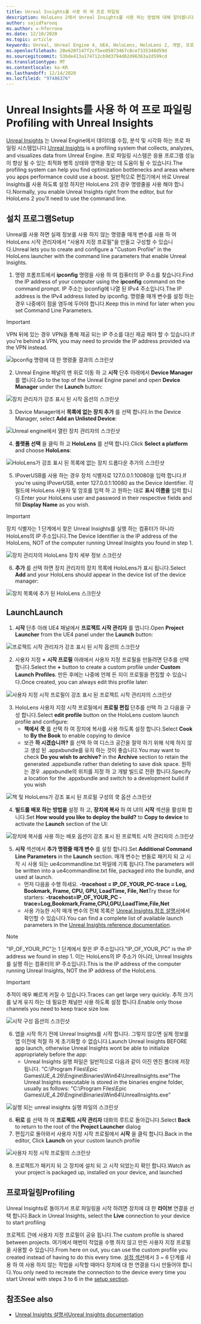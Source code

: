 ```yaml
---
title: Unreal Insights를 사용 하 여 프로 파일링
description: HoloLens 2에서 Unreal Insights를 사용 하는 방법에 대해 알아봅니다.
author: sajidfarooq
ms.author: v-hferrone
ms.date: 12/10/2020
ms.topic: article
keywords: Unreal, Unreal Engine 4, UE4, HoloLens, HoloLens 2, 개발, 프로 파일링, Unreal insights, 설명서, 가이드, 기능, holograms, 게임 개발, 혼합 현실 헤드셋, windows mixed reality 헤드셋, 가상 현실 헤드셋
ms.openlocfilehash: 20e620f147f2cf5ee05073467c8ce7335340d59d
ms.sourcegitcommit: 53bde413a174712cb9d3794d02d96363a2d599cd
ms.translationtype: MT
ms.contentlocale: ko-KR
ms.lasthandoff: 12/14/2020
ms.locfileid: "97486376"
---
```

# <a name="profiling-with-unreal-insights"></a><span data-ttu-id="db62b-104">Unreal Insights를 사용 하 여 프로 파일링</span><span class="sxs-lookup"><span data-stu-id="db62b-104">Profiling with Unreal Insights</span></span> 

<span data-ttu-id="db62b-105">[Unreal Insights](https://docs.unrealengine.com/TestingAndOptimization/PerformanceAndProfiling/UnrealInsights/Overview/index.html) 는 Unreal Engine에서 데이터를 수집, 분석 및 시각화 하는 프로 파일링 시스템입니다.</span><span class="sxs-lookup"><span data-stu-id="db62b-105">[Unreal Insights](https://docs.unrealengine.com/TestingAndOptimization/PerformanceAndProfiling/UnrealInsights/Overview/index.html) is a profiling system that collects, analyzes, and visualizes data from Unreal Engine.</span></span> <span data-ttu-id="db62b-106">프로 파일링 시스템은 응용 프로그램 성능이 향상 될 수 있는 최적화 병목 상태와 영역을 찾는 데 도움이 될 수 있습니다.</span><span class="sxs-lookup"><span data-stu-id="db62b-106">The profiling system can help you find optimization bottlenecks and areas where you apps performance could use a boost.</span></span> <span data-ttu-id="db62b-107">일반적으로 편집기에서 바로 Unreal Insights를 사용 하도록 설정 하지만 HoloLens 2의 경우 명령줄을 사용 해야 합니다.</span><span class="sxs-lookup"><span data-stu-id="db62b-107">Normally, you enable Unreal Insights right from the editor, but for HoloLens 2 you'll need to use the command line.</span></span>  

## <a name="setup"></a><span data-ttu-id="db62b-108">설치 프로그램</span><span class="sxs-lookup"><span data-stu-id="db62b-108">Setup</span></span>

<span data-ttu-id="db62b-109">Unreal를 사용 하면 실제 정보를 사용 하지 않는 명령줄 매개 변수를 사용 하 여 HoloLens 시작 관리자에서 "사용자 지정 프로필"을 만들고 구성할 수 있습니다.</span><span class="sxs-lookup"><span data-stu-id="db62b-109">Unreal lets you to create and configure a "Custom Profile" in the HoloLens launcher with the command line parameters that enable Unreal Insights.</span></span>

1.  <span data-ttu-id="db62b-110">명령 프롬프트에서 **ipconfig** 명령을 사용 하 여 컴퓨터의 IP 주소를 찾습니다.</span><span class="sxs-lookup"><span data-stu-id="db62b-110">Find the IP address of your computer using the **ipconfig** command on the command prompt.</span></span> <span data-ttu-id="db62b-111">IP 주소는 ipconfig에 나열 된 IPv4 주소입니다.</span><span class="sxs-lookup"><span data-stu-id="db62b-111">The IP address is the IPv4 address listed by ipconfig.</span></span> <span data-ttu-id="db62b-112">명령줄 매개 변수를 설정 하는 경우 나중에이 점을 염두에 두어야 합니다.</span><span class="sxs-lookup"><span data-stu-id="db62b-112">Keep this in mind for later when you set Command Line Parameters.</span></span>

> [!IMPORTANT]
> <span data-ttu-id="db62b-113">VPN 뒤에 있는 경우 VPN을 통해 제공 되는 IP 주소를 대신 제공 해야 할 수 있습니다.</span><span class="sxs-lookup"><span data-stu-id="db62b-113">If you're behind a VPN, you may need to provide the IP address provided via the VPN instead.</span></span>

![Ipconfig 명령에 대 한 명령줄 결과의 스크린샷](images/unreal-insights-img-01.png)

2.  <span data-ttu-id="db62b-115">Unreal Engine 패널의 맨 위로 이동 하 고 **시작** 단추 아래에서 **Device Manager** 를 엽니다.</span><span class="sxs-lookup"><span data-stu-id="db62b-115">Go to the top of the Unreal Engine panel and open **Device Manager** under the **Launch** button:</span></span>

![장치 관리자가 강조 표시 된 시작 옵션의 스크린샷](images/unreal-insights-img-02.png)

3.  <span data-ttu-id="db62b-117">Device Manager에서 **목록에 없는 장치 추가** 를 선택 합니다.</span><span class="sxs-lookup"><span data-stu-id="db62b-117">In the Device Manager, select **Add an Unlisted Device**:</span></span>

![Unreal engine에서 열린 장치 관리자의 스크린샷](images/unreal-insights-img-03.png)

4. <span data-ttu-id="db62b-119">**플랫폼 선택** 을 클릭 하 고 **HoloLens** 를 선택 합니다.</span><span class="sxs-lookup"><span data-stu-id="db62b-119">Click **Select a platform** and choose **HoloLens**:</span></span>

![HoloLens가 강조 표시 된 목록에 없는 장치 드롭다운 추가의 스크린샷](images/unreal-insights-img-04.png)

5.  <span data-ttu-id="db62b-121">IPoverUSB를 사용 하는 경우 장치 식별자로 127.0.0.1:10080을 입력 합니다.</span><span class="sxs-lookup"><span data-stu-id="db62b-121">If you're using IPoverUSB, enter 127.0.0.1:10080 as the Device Identifier.</span></span> <span data-ttu-id="db62b-122">각 필드에 HoloLens 사용자 및 암호를 입력 하 고 원하는 대로 **표시 이름을** 입력 합니다.</span><span class="sxs-lookup"><span data-stu-id="db62b-122">Enter your HoloLens user and password in their respective fields and fill **Display Name** as you wish.</span></span>

> [!IMPORTANT]
> <span data-ttu-id="db62b-123">장치 식별자는 1 단계에서 찾은 Unreal Insights를 실행 하는 컴퓨터가 아니라 HoloLens의 IP 주소입니다.</span><span class="sxs-lookup"><span data-stu-id="db62b-123">The Device Identifier is the IP address of the HoloLens, NOT of the computer running Unreal Insights you found in step 1.</span></span>

![장치 관리자의 HoloLens 장치 세부 정보 스크린샷](images/unreal-insights-img-05.png)

6.  <span data-ttu-id="db62b-125">**추가** 를 선택 하면 장치 관리자의 장치 목록에 HoloLens가 표시 됩니다.</span><span class="sxs-lookup"><span data-stu-id="db62b-125">Select **Add** and your HoloLens should appear in the device list of the device manager:</span></span>

![장치 목록에 추가 된 HoloLens 스크린샷](images/unreal-insights-img-06.png)

## <a name="launch"></a><span data-ttu-id="db62b-127">Launch</span><span class="sxs-lookup"><span data-stu-id="db62b-127">Launch</span></span>

1. <span data-ttu-id="db62b-128">**시작** 단추 아래 UE4 패널에서 **프로젝트 시작 관리자** 를 엽니다.</span><span class="sxs-lookup"><span data-stu-id="db62b-128">Open **Project Launcher** from the UE4 panel under the **Launch** button:</span></span>

![프로젝트 시작 관리자가 강조 표시 된 시작 옵션의 스크린샷](images/unreal-insights-img-07.png)

2. <span data-ttu-id="db62b-130">사용자 지정 **+** **시작 프로필** 아래에서 사용자 지정 프로필을 만들려면 단추를 선택 합니다.</span><span class="sxs-lookup"><span data-stu-id="db62b-130">Select the **+** button to create a custom profile under **Custom Launch Profiles**.</span></span> <span data-ttu-id="db62b-131">만든 후에는 나중에 언제 든 지이 프로필을 편집할 수 있습니다.</span><span class="sxs-lookup"><span data-stu-id="db62b-131">Once created, you can always edit this profile later:</span></span>

![사용자 지정 시작 프로필이 강조 표시 된 프로젝트 시작 관리자의 스크린샷](images/unreal-insights-img-08.png)

3. <span data-ttu-id="db62b-133">HoloLens 사용자 지정 시작 프로필에서 **프로필 편집** 단추를 선택 하 고 다음을 구성 합니다.</span><span class="sxs-lookup"><span data-stu-id="db62b-133">Select **edit profile** button on the HoloLens custom launch profile and configure:</span></span>
    * <span data-ttu-id="db62b-134">**책에서** **쿡** 를 선택 하 여 장치에 복사를 사용 하도록 설정 합니다.</span><span class="sxs-lookup"><span data-stu-id="db62b-134">Select **Cook** to **By the Book** to enable copying to device</span></span>
    * <span data-ttu-id="db62b-135">보관 **하 시겠습니까?** 를 선택 하 여 디스크 공간을 절약 하기  위해 삭제 하지 않고 생성 된 .appxbundle를 유지 하는 것이 좋습니다.</span><span class="sxs-lookup"><span data-stu-id="db62b-135">You may want to check **Do you wish to archive?** in the **Archive** section to retain the generated .appxbundle rather than deleting to save disk space.</span></span> <span data-ttu-id="db62b-136">원하는 경우 .appxbundle의 위치를 지정 하 고 개발 빌드로 전환 합니다.</span><span class="sxs-lookup"><span data-stu-id="db62b-136">Specify a location for the .appxbundle and switch to a development build if you wish</span></span>

![책 및 HoloLens가 강조 표시 된 프로필 구성의 쿡 옵션 스크린샷](images/unreal-insights-img-09.png)

4. <span data-ttu-id="db62b-138">**빌드를 배포 하는 방법을** 설정 하 고, **장치에 복사** 하 여 UI의 **시작** 섹션을 활성화 합니다.</span><span class="sxs-lookup"><span data-stu-id="db62b-138">Set **How would you like to deploy the build?** to **Copy to device** to activate the **Launch** section of the UI:</span></span>

![장치에 복사를 사용 하는 배포 옵션이 강조 표시 된 프로젝트 시작 관리자의 스크린샷](images/unreal-insights-img-10.png)

5. <span data-ttu-id="db62b-140">**시작** 섹션에서 **추가 명령줄 매개 변수** 를 설정 합니다.</span><span class="sxs-lookup"><span data-stu-id="db62b-140">Set **Additional Command Line Parameters** in the **Launch** section.</span></span> <span data-ttu-id="db62b-141">매개 변수는 번들로 패키지 되 고 시작 시 사용 되는 ue4commandline.txt 파일에 기록 됩니다.</span><span class="sxs-lookup"><span data-stu-id="db62b-141">The parameters will be written into a ue4commandline.txt file, packaged into the bundle, and used at launch.</span></span> 
    <!-- TODO: Need more detail on what this parameter does and where to find others. -->
    * <span data-ttu-id="db62b-142">먼저 다음을 수행 하세요. **-tracehost = IP_OF_YOUR_PC-trace = Log, Bookmark, Frame, CPU, GPU, LoadTime, File, Net**</span><span class="sxs-lookup"><span data-stu-id="db62b-142">Try these for starters: **-tracehost=IP_OF_YOUR_PC -trace=Log,Bookmark,Frame,CPU,GPU,LoadTime,File,Net**</span></span>
    * <span data-ttu-id="db62b-143">사용 가능한 시작 매개 변수의 전체 목록은 [Unreal Insights 참조 설명서](https://docs.unrealengine.com/TestingAndOptimization/PerformanceAndProfiling/UnrealInsights/Reference/index.html)에서 확인할 수 있습니다.</span><span class="sxs-lookup"><span data-stu-id="db62b-143">You can find a complete list of available launch parameters in the [Unreal Insights reference documentation](https://docs.unrealengine.com/TestingAndOptimization/PerformanceAndProfiling/UnrealInsights/Reference/index.html).</span></span>

> [!NOTE]
> <span data-ttu-id="db62b-144">"IP_OF_YOUR_PC"는 1 단계에서 찾은 IP 주소입니다.</span><span class="sxs-lookup"><span data-stu-id="db62b-144">"IP_OF_YOUR_PC" is the IP address we found in step 1.</span></span> <span data-ttu-id="db62b-145">이는 HoloLens의 IP 주소가 아니라, Unreal Insights를 실행 하는 컴퓨터의 IP 주소입니다.</span><span class="sxs-lookup"><span data-stu-id="db62b-145">This is the IP address of the computer running Unreal Insights, NOT the IP address of the HoloLens.</span></span>

> [!IMPORTANT]
> <span data-ttu-id="db62b-146">추적이 매우 빠르게 커질 수 있습니다.</span><span class="sxs-lookup"><span data-stu-id="db62b-146">Traces can get large very quickly.</span></span> <span data-ttu-id="db62b-147">추적 크기를 낮게 유지 하는 데 필요한 채널만 사용 하도록 설정 합니다.</span><span class="sxs-lookup"><span data-stu-id="db62b-147">Enable only those channels you need to keep trace size low.</span></span>

![시작 구성 옵션의 스크린샷](images/unreal-insights-img-11.png)

6. <span data-ttu-id="db62b-149">앱을 시작 하기 전에 Unreal Insights를 시작 합니다. 그렇지 않으면 실제 정보를 앱 이전에 적절 하 게 초기화할 수 없습니다.</span><span class="sxs-lookup"><span data-stu-id="db62b-149">Launch Unreal Insights BEFORE app launch, otherwise Unreal Insights wont be able to initialize appropriately before the app:</span></span>
    * <span data-ttu-id="db62b-150">Unreal Insights 실행 파일은 일반적으로 다음과 같이 이진 엔진 폴더에 저장 됩니다. "C:\Program Files\Epic Games\UE_4.26\Engine\Binaries\Win64\UnrealInsights.exe"</span><span class="sxs-lookup"><span data-stu-id="db62b-150">The Unreal Insights executable is stored in the binaries engine folder, usually as follows: "C:\Program Files\Epic Games\UE_4.26\Engine\Binaries\Win64\UnrealInsights.exe"</span></span>

![실행 되는 unreal insights 실행 파일의 스크린샷](images/unreal-insights-img-12.png)

6.  <span data-ttu-id="db62b-152">**뒤로** 를 선택 하 여 **프로젝트 시작 관리자** 대화의 루트로 돌아갑니다.</span><span class="sxs-lookup"><span data-stu-id="db62b-152">Select **Back** to return to the root of the **Project Launcher** dialog</span></span>
7.  <span data-ttu-id="db62b-153">편집기로 돌아와서 사용자 지정 시작 프로필에서 **시작** 을 클릭 합니다.</span><span class="sxs-lookup"><span data-stu-id="db62b-153">Back in the editor, Click **Launch** on your custom launch profile</span></span>

![사용자 지정 시작 프로필의 스크린샷](images/unreal-insights-img-13.png)

8.  <span data-ttu-id="db62b-155">프로젝트가 패키지 되 고 장치에 설치 되 고 시작 되었는지 확인 합니다.</span><span class="sxs-lookup"><span data-stu-id="db62b-155">Watch as your project is packaged up, installed on your device, and launched</span></span>

## <a name="profiling"></a><span data-ttu-id="db62b-156">프로파일링</span><span class="sxs-lookup"><span data-stu-id="db62b-156">Profiling</span></span>

<span data-ttu-id="db62b-157">Unreal Insights로 돌아가서 프로 파일링을 시작 하려면 장치에 대 한 **라이브** 연결을 선택 합니다.</span><span class="sxs-lookup"><span data-stu-id="db62b-157">Back in Unreal Insights, select the **Live** connection to your device to start profiling</span></span>

<span data-ttu-id="db62b-158">프로젝트 간에 사용자 지정 프로필이 공유 됩니다.</span><span class="sxs-lookup"><span data-stu-id="db62b-158">The custom profile is shared between projects.</span></span> <span data-ttu-id="db62b-159">여기에서 매번이 작업을 수행 하지 않고 만든 사용자 지정 프로필을 사용할 수 있습니다.</span><span class="sxs-lookup"><span data-stu-id="db62b-159">From here on out, you can use the custom profile you created instead of having to do this every time.</span></span> <span data-ttu-id="db62b-160">[설정 섹션](#setup)에서 3 ~ 6 단계를 사용 하 여 사용 하지 않는 작업을 시작할 때마다 장치에 대 한 연결을 다시 만들어야 합니다.</span><span class="sxs-lookup"><span data-stu-id="db62b-160">You only need to recreate the connection to the device every time you start Unreal with steps 3 to 6 in the [setup section](#setup).</span></span>

## <a name="see-also"></a><span data-ttu-id="db62b-161">참조</span><span class="sxs-lookup"><span data-stu-id="db62b-161">See also</span></span>
* [<span data-ttu-id="db62b-162">Unreal Insights 설명서</span><span class="sxs-lookup"><span data-stu-id="db62b-162">Unreal Insights documentation</span></span>](https://docs.unrealengine.com/TestingAndOptimization/PerformanceAndProfiling/UnrealInsights/index.html)

